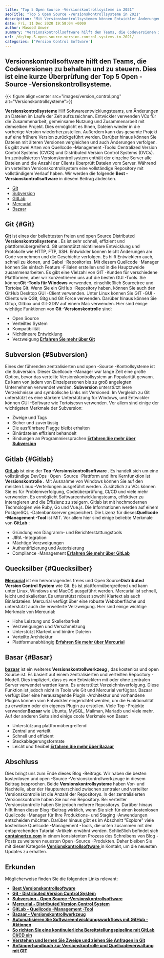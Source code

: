 ```yaml
---
title: "Top 5 Open Source -Versionskontrollsysteme in 2021" 
seoTitle: "Top 5 Open Source -Versionskontrollsysteme in 2021" 
description: "Mit Versionskontrollsystemen können Entwickler Änderungen am Code im Laufe der Zeit verwalten. Open Source-Versionskontrolle wird in verteilten und client-server-Modellen geliefert." 
date: Fri, 11 Dec 2020 19:58:04 +0000
author: Masood Anwer
summary: "Versionskontrollsoftware hilft den Teams, die Codeversionen zu verfolgen und zu steuern. Dies ist eine kurze Überprüfung der Top 5 Open -Source -Versionskontrollsysteme." 
url: /de/top-5-open-source-version-control-systems-in-2021/
categories: ['Version Control Software']
---
```


## Versionskontrollsoftware hilft den Teams, die Codeversionen zu behalten und zu steuern. Dies ist eine kurze Überprüfung der Top 5 Open -Source -Versionskontrollsysteme.

{{< figure align=center src="images/version_control.png" alt="Versionskontrollsysteme">}}

**Versionskontrollsysteme** Hilf Softwareentwicklungsteams, um Änderungen an Dateien im Laufe der Zeit aufzuzeichnen. Entwickler verwenden VCs für die Zusammenarbeit, gemeinsame Nutzung und Zusammenarbeit mit demselben Projekt. Dies ermöglicht es Ihnen, Dateien wieder in die vorherige Version wiederherzustellen. Außerdem kann das gesamte Projekt auf eine frühere Version zurückgeführt werden. Darüber hinaus können Sie Dateien mit älteren Versionen vergleichen und auch Änderungen verfolgen.
Es gibt zwei Arten von Quellcode -Management -Tools: Centralized Version Control Systems (CVCS) und Distributed Version Control Systems (DVCs). Im zentralisierten Versionskontrollsystem enthält der einzelne Server alle Dateien und die Anzahl der Clients überprüft Dateien vom Server. Während im verteilten Versionskontrollsystem eine vollständige Repository mit vollständigem Verlauf haben.
Wir werden die folgende **Best -Versionskontrollsoftware** in diesem Beitrag abdecken.
  * [Git][2]
  * [Subversion][3]
  * [GitLab][4]
  * [Mercurial][5]
  * [Bazaar][6]

## Git {#Git}

[ **Git**][7] ist eines der beliebtesten freien und open Source Distributed **Versionskontrollsysteme** . Es ist sehr schnell, effizient und plattformübergreifend. Git unterstützt nichtlineare Entwicklung und Protokolle wie HTTP, FTP, SSH. Entwickler können leicht Änderungen am Code vornehmen und die Geschichte verfolgen. Es hilft Entwicklern auch, schnell zu klonen, und Gabel -Repositories. Mit diesem Quellcode -Manager können Sie einfach Feature -Filialen erstellen und in die Hauptzweide zusammenarbeiten. Es gibt eine Vielzahl von GIT -Kunden für verschiedene Plattformen, aber wir konzentrieren uns auf die besten GUI -Tools. Sie können**Git -Tools für Windows** verwenden, einschließlich Sourcetree und Tortoise Git. Wenn Sie ein GitHub -Repository haben, können Sie auch den GitHub Desktop GUI -Client verwenden. Unter Linux können Sie GIT -GUI -Clients wie QGit, Gitg und Git Force verwenden. Darüber hinaus können Sie Gitup, Gitbox und Git-XDIV auf einem Mac verwenden.
Hier sind einige wichtige Funktionen von **Git -Versionskontrolle** sind:
  * Open Source
  * Verteiltes System
  * Kompatibilität
  * Nichtlineare Entwicklung
  * Verzweigung
[ **Erfahren Sie mehr über Git** ][8]

## Subversion {#Subversion}

Eines der führenden zentralisierten und open -Source -Kontrollsysteme ist die Subversion. Dieser Quellcode -Manager war lange Zeit eine große Option, bevor das verteilte Versionskontrollsystem an Popularität gewann. Es kann von jedem von Einzelpersonen bis zu groß angelegten Unternehmen verwendet werden. **Subversion** unterstützt leere Verzeichnisse und symbolische Links mit Versioned. Im Vergleich zu Git unterstützt es eine stärkere Unterstützung für Windows, und Entwickler können GUI -Software wie Tortoisesvn verwenden.
Vor allem sind einige der wichtigsten Merkmale der Subversion:
  * Zweige und Tags
  * Sicher und zuverlässig
  * Die ausführbare Flagge bleibt erhalten
  * Binärdateien effizient behandelt
  * Bindungen an Programmiersprachen
[ **Erfahren Sie mehr über Subversion** ][9]

## Gitlab {#Gitlab}

[ **GitLab**][10] ist eine der **Top -Versionskontrollsoftware** . Es handelt sich um eine vollständige DevOps -Open -Source -Plattform und ihre Kernfunktion ist **Versionskontrolle** . Mit Ausnahme von Windows können Sie auf den meisten Linux -Verteilungen ausgeführt werden. Zusätzlich zu VCs können Sie es für Problemverfolgung, Codeüberprüfung, CI/CD und viele mehr verwenden. Es ermöglicht Softwareentwicklungsteams, effektiver zu interagieren und die Effizienz zu steigern. Gitlab ist mit hochmodernen Technologien wie Ruby, Go und Vue.js. Die Informationen werden auf einem PostgreSQL -Datenbankserver gespeichert. Die Lizenz für dieses**Quellcode -Management -Tool** ist MIT.
Vor allem hier sind einige beliebte Merkmale von **GitLab** :
  * Gründung von Diagramm- und Berichterstattungstools
  * JIRA -Integration
  * Mächtige Verzweigungen
  * Authentifizierung und Autorisierung
  * Compliance -Management
[ **Erfahren Sie mehr über GitLab** ][11]

## Quecksilber {#Quecksilber}

[ **Mercurial**][12] ist ein hervorragendes freies und Open Source**Distributed Version Control System** wie Git. Es ist plattformübergreifend und kann unter Linux, Windows und MacOS ausgeführt werden. Mercurial ist schnell, leicht und skalierbar. Es unterstützt robust sowohl Klartext als auch Binärdateien. Mercurial verfügt über eine robuste Weboberfläche und unterstützt auch die erweiterte Verzweigung.
Hier sind einige wichtige Merkmale von Mercurial:
  * Hohe Leistung und Skalierbarkeit
  * Verzweigungen und Verschmelzung
  * Unterstützt Klartext und binäre Dateien
  * Verteilte Architektur
  * Plattformunabhängig
[ **Erfahren Sie mehr über Mercurial** ][13]

## Basar {#Basar}

[ **bazaar**][14] ist ein weiteres **Versionskontrollwerkzeug** , das kostenlos und open Source ist. Es basiert auf einem zentralisierten und verteilten Repository -Modell. Dies impliziert, dass es von Entwicklern mit oder ohne zentralen Server verwendet werden kann. Es unterstützt Verzeichnisverfolgung. Diese Funktion ist jedoch nicht in Tools wie Git und Mercurial verfügbar. Bazaar verfügt über eine herausragende Plugin -Architektur und vorhandene Plugins können vom Entwickler eingerichtet werden, um die Funktionalität zu erweitern oder ein eigenes Plugin zu erstellen. Viele Top -Projekte verwenden**Bazaar** wie Ubuntu, MySQL, Mailman, Mariadb und viele mehr.
Auf der anderen Seite sind einige coole Merkmale von Basar:
  * Unterstützung plattformübergreifend
  * Zentral und verteilt
  * Schnell und effizient
  * Steckablagerungsformate
  * Leicht und flexibel
[ **Erfahren Sie mehr über Bazaar** ][15]

## Abschluss
Dies bringt uns zum Ende dieses Blog -Beitrags. Wir haben die besten kostenlosen und open -Source -Versionskontrollwerkzeuge in diesem Beitrag besprochen. Beide **Versionskontrollsysteme** haben Vor- und Nachteile, aber der Hauptunterschied zwischen zentraler und verteilter Versionskontrolle ist die Anzahl der Repositorys. In der zentralisierten Versionskontrolle haben Sie nur ein Repository. Bei verteilter Versionskontrolle haben Sie jedoch mehrere Repositorys. Darüber hinaus hilft Ihnen dieser Blog -Beitrag wirklich, wenn Sie sich für einen kostenlosen Quellcode -Manager für Ihre Produktions- und Staging -Anwendungen entscheiden möchten. Darüber hinaus gibt es im Abschnitt "Explore" viele kostenlose Quellcode -Management -Tools, die unten zusammen mit den entsprechenden Tutorial -Artikeln erwähnt werden.
Schließlich befindet sich [ **containerize.com**][16] in einem konsistenten Prozess des Schreibens von Blog -Posts zu weiteren neuesten Open -Source -Produkten. Daher bleiben Sie mit dieser Kategorie [**Versionskontrollsoftware** ][17] in Kontakt, um die neuesten Updates zu erhalten.

## Erkunden
Möglicherweise finden Sie die folgenden Links relevant:
* [ **Best Versionskontrollsoftware** ][1]
* [ **Git - Distributed Version Control System** ][18]
* [ **Subversion - Open Source -Versionskontrollsoftware** ][19]
* [ **Mercurial - Distributed Version Control System** ][20]
* [ **GitLab - Quellcode -Management -Tool** ][21]
* [ **Bazaar - Versionskontrollwerkzeug** ][22]
* [ **Automatisieren Sie Softwareentwicklungsworkflows mit GitHub -Aktionen** ][23]
* **[So richten Sie eine kontinuierliche Bereitstellungspipeline mit GitLab CI/CD ein][24]** 
* **[Verstehen und lernen Sie Zweige und ziehen Sie Anfragen in Git][25]** 
* **[Anfängerhandbuch zur Versionskontrolle und Quellcodeverwaltung mit GIT][26]** 



[1]: https://products.containerize.com/version-control
[2]: #Git
[3]: #Subversion
[4]: #GitLab
[5]: #Mercurial
[6]: #Bazaar
[7]: https://products.containerize.com/version-control/git/
[8]: https://git-scm.com/
[9]: https://subversion.apache.org/
[10]: https://products.containerize.com/version-control/gitlab/
[11]: https://about.gitlab.com/
[12]: https://products.containerize.com/version-control/mercurial/
[13]: https://www.mercurial-scm.org/
[14]: https://products.containerize.com/version-control/bazaar/
[15]: https://bazaar.canonical.com/
[16]: https://containerize.com
[17]: https://blog.containerize.com/category/version-control-software/
[18]: https://products.containerize.com/version-control/git
[19]: https://products.containerize.com/version-control/subversion
[20]: https://products.containerize.com/version-control/mercurial
[21]: https://products.containerize.com/version-control/gitlab
[22]: https://products.containerize.com/version-control/bazaar
[23]: https://blog.containerize.com/version-control-software/github-actions-tutorial-automate-your-first-workflow/
[24]: https://blog.containerize.com/version-control-software/gitlab-continuous-deployment-how-it-works/
[25]: https://blog.containerize.com/version-control-software/understand-and-learn-branches-and-pull-requests-in-git/
[26]: https://blog.containerize.com/2021/01/08/guide-to-version-control-and-source-code-management-using-git/
